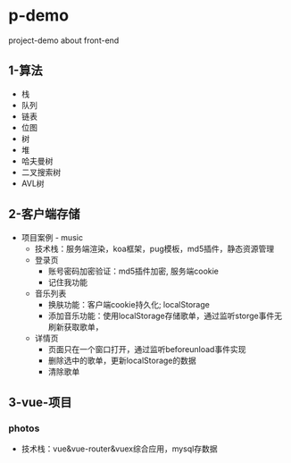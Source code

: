 # p-demo
project-demo about front-end

## 1-算法
- 栈
- 队列
- 链表
- 位图
- 树
- 堆
- 哈夫曼树
- 二叉搜索树
- AVL树

## 2-客户端存储
- 项目案例 - music
  - 技术栈：服务端渲染，koa框架，pug模板，md5插件，静态资源管理
  - 登录页
    - 账号密码加密验证：md5插件加密, 服务端cookie
    - 记住我功能
  - 音乐列表
    - 换肤功能：客户端cookie持久化; localStorage
    - 添加音乐功能：使用localStorage存储歌单，通过监听storge事件无刷新获取歌单，
  - 详情页
    - 页面只在一个窗口打开，通过监听beforeunload事件实现
    - 删除选中的歌单，更新localStorage的数据
    - 清除歌单
  
## 3-vue-项目

### photos
 - 技术栈：vue&vue-router&vuex综合应用，mysql存数据